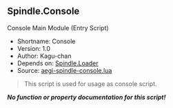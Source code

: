 Spindle.Console
---------------
Console Main Module (Entry Script)

* Shortname: Console
* Version: 1.0
* Author: Kagu-chan
* Depends on: [Spindle.Loader](../core/loader.md)
* Source: [aegi-spindle-console.lua](https://github.com/Kagurame/AegiSpindle/tree/dev/src/aegi-spindle-console.lua)

> This script is used for usage as console script.

***No function or property documentation for this script!***
